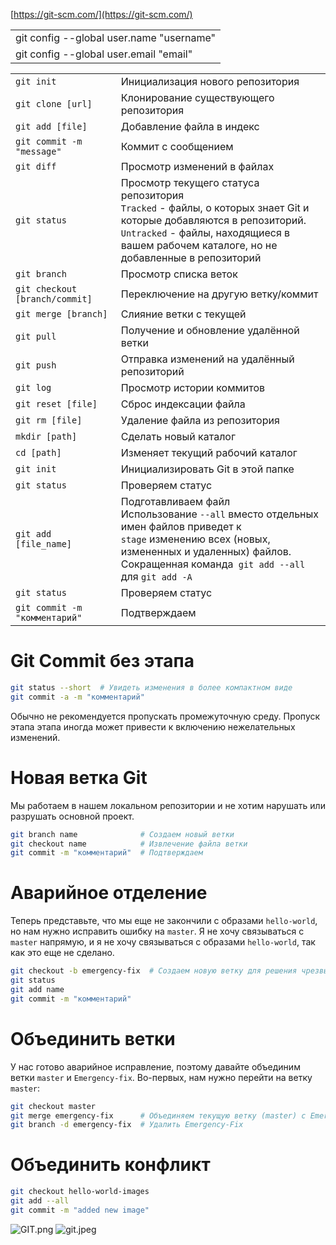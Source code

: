 [https://git-scm.com/](https://git-scm.com/)

|                                          |
|------------------------------------------|
| git config --global user.name "username" |
| git config --global user.email "email"   |

|                                |                                                                                                                                                                                                                    |
|--------------------------------|--------------------------------------------------------------------------------------------------------------------------------------------------------------------------------------------------------------------|
| `git init`                     | Инициализация нового репозитория                                                                                                                                                                                   |
| `git clone [url]`              | Клонирование существующего репозитория                                                                                                                                                                             |
| `git add [file]`               | Добавление файла в индекс                                                                                                                                                                                          |
| `git commit -m "message"`      | Коммит с сообщением                                                                                                                                                                                                |
| `git diff`                     | Просмотр изменений в файлах                                                                                                                                                                                        |
| `git status`                   | Просмотр текущего статуса репозитория<br>`Tracked` - файлы, о которых знает Git и которые добавляются в репозиторий.<br>`Untracked` - файлы, находящиеся в вашем рабочем каталоге, но не добавленные в репозиторий |
| `git branch`                   | Просмотр списка веток                                                                                                                                                                                              |
| `git checkout [branch/commit]` | Переключение на другую ветку/коммит                                                                                                                                                                                |
| `git merge [branch]`           | Слияние ветки с текущей                                                                                                                                                                                            |
| `git pull`                     | Получение и обновление удалённой ветки                                                                                                                                                                             |
| `git push`                     | Отправка изменений на удалённый репозиторий                                                                                                                                                                        |
| `git log`                      | Просмотр истории коммитов                                                                                                                                                                                          |
| `git reset [file]`             | Сброс индексации файла                                                                                                                                                                                             |
| `git rm [file]`                | Удаление файла из репозитория                                                                                                                                                                                      |
| `mkdir [path]`                 | Сделать новый каталог                                                                                                                                                                                              |
| `cd [path]`                    | Изменяет текущий рабочий каталог                                                                                                                                                                                   |
| `git init`                     | Инициализировать Git в этой папке                                                                                                                                                                                  |
| `git status`                   | Проверяем статус                                                                                                                                                                                                   |
| `git add [file_name]`          | Подготавливаем файл<br>Использование `--all` вместо отдельных имен файлов приведет к<br>`stage` изменению всех (новых, измененных и удаленных) файлов.<br>Сокращенная команда` git add --all` для `git add -A`     |
| `git status`                   | Проверяем статус                                                                                                                                                                                                   |
| `git commit -m "комментарий"`  | Подтверждаем                                                                                                                                                                                                       |



# Git Commit без этапа
```sh
git status --short  # Увидеть изменения в более компактном виде
git commit -a -m "комментарий"
```
Обычно не рекомендуется пропускать промежуточную среду.
Пропуск этапа этапа иногда может привести к включению нежелательных изменений.


# Новая ветка Git
Мы работаем в нашем локальном репозитории
и не хотим нарушать или разрушать основной проект.

```bash
git branch name              # Создаем новый ветки
git checkout name            # Извлечение файла ветки
git commit -m "комментарий"  # Подтверждаем
```

# Аварийное отделение
Теперь представьте, что мы еще не закончили с образами `hello-world`, но нам нужно исправить ошибку на `master`.
Я не хочу связываться с `master` напрямую, и я не хочу связываться с образами `hello-world`, так как это еще не сделано.

```bash
git checkout -b emergency-fix  # Создаем новую ветку для решения чрезвычайной ситуации
git status
git add name
git commit -m "комментарий"
```

# Объединить ветки
У нас готово аварийное исправление,
поэтому давайте объединим ветки `master` и `Emergency-fix`.
Во-первых, нам нужно перейти на ветку `master`:

```bash
git checkout master
git merge emergency-fix      # Объединяем текущую ветку (master) с Emergency-fix
git branch -d emergency-fix  # Удалить Emergency-Fix
```

# Объединить конфликт

```bash
git checkout hello-world-images
git add --all
git commit -m "added new image"
```

![GIT.png](General/GIT/GIT.png)
![git.jpeg](General/GIT/git.jpeg)
